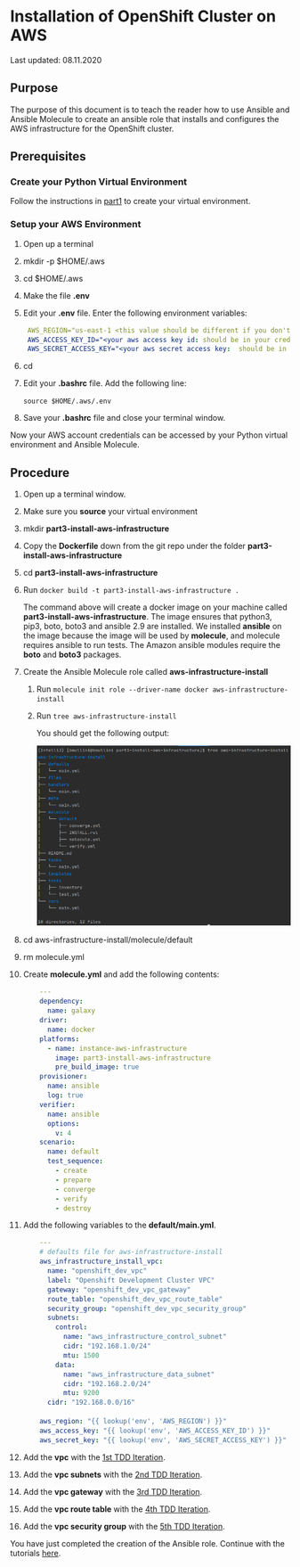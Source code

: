 # Installation of OpenShift Cluster on AWS

Last updated: 08.11.2020

## Purpose

The purpose of this document is to teach the reader how to use Ansible
and Ansible Molecule to create an ansible role that installs and configures
the AWS infrastructure for the OpenShift cluster.

## Prerequisites

### Create your Python Virtual Environment

Follow the instructions in [part1](../part1-setup-environment) to
create your virtual environment.

### Setup your AWS Environment

1. Open up a terminal
1. mkdir -p $HOME/.aws
1. cd $HOME/.aws
1. Make the file **.env**
1. Edit your **.env** file.  Enter the following
environment variables:

      ```yaml
       AWS_REGION="us-east-1 <this value should be different if you don't live close to the US east coast.>"
       AWS_ACCESS_KEY_ID="<your aws access key id: should be in your credentials.csv file>"
       AWS_SECRET_ACCESS_KEY="<your aws secret access key:  should be in your credentials.csv file>"
      ```
   
1. cd
1. Edit your **.bashrc** file.  Add the following line:  

    `source $HOME/.aws/.env`

1. Save your **.bashrc** file and close your terminal window.

Now your AWS account credentials can be accessed by your
Python virtual environment and Ansible Molecule.

## Procedure

1. Open up a terminal window.

1. Make sure you **source** your virtual environment

1. mkdir **part3-install-aws-infrastructure**

1. Copy the **Dockerfile** down from the git repo under the
folder  **part3-install-aws-infrastructure**  

1. cd **part3-install-aws-infrastructure**  
1. Run `docker build -t part3-install-aws-infrastructure .`

   The command above will create a docker image
   on your machine called **part3-install-aws-infrastructure**.
   The image ensures that python3, pip3, boto, boto3 and ansible 2.9
   are installed.  We installed **ansible** on the image
   because the image will be used by **molecule**, and
   molecule requires ansible to run tests.  The Amazon ansible modules
   require the  **boto** and **boto3** packages.

1. Create the Ansible Molecule role called **aws-infrastructure-install**

    1. Run `molecule init role --driver-name docker aws-infrastructure-install`
    1. Run `tree aws-infrastructure-install`
    
        You should get the following output:
        
        ![tree output idm role](../images/initial-aws-install-tree-output.png)

1. cd aws-infrastructure-install/molecule/default

1. rm molecule.yml

1. Create **molecule.yml** and add the following contents:

    ```yaml
        ---
        dependency:
          name: galaxy
        driver:
          name: docker
        platforms:
          - name: instance-aws-infrastructure
            image: part3-install-aws-infrastructure
            pre_build_image: true
        provisioner:
          name: ansible
          log: true
        verifier:
          name: ansible
          options:
            v: 4
        scenario:
          name: default
          test_sequence:
            - create
            - prepare
            - converge
            - verify
            - destroy


    ```
1. Add the following variables to the **default/main.yml**.

    ```yaml
        ---
        # defaults file for aws-infrastructure-install
        aws_infrastructure_install_vpc:
          name: "openshift_dev_vpc"
          label: "Openshift Development Cluster VPC"
          gateway: "openshift_dev_vpc_gateway"
          route_table: "openshift_dev_vpc_route_table"
          security_group: "openshift_dev_vpc_security_group"
          subnets:
            control:
              name: "aws_infrastructure_control_subnet"
              cidr: "192.168.1.0/24"
              mtu: 1500
            data:
              name: "aws_infrastructure_data_subnet"
              cidr: "192.168.2.0/24"
              mtu: 9200
          cidr: "192.168.0.0/16"
        
        aws_region: "{{ lookup('env', 'AWS_REGION') }}"
        aws_access_key: "{{ lookup('env', 'AWS_ACCESS_KEY_ID') }}"
        aws_secret_key: "{{ lookup('env', 'AWS_SECRET_ACCESS_KEY') }}"
    ```

1. <a name="1stTDD"></a> Add the **vpc** with the [1st TDD Iteration](./1st-tdd-iteration).
1. <a name="2ndTDD"></a> Add the **vpc subnets** with the [2nd TDD Iteration](./2nd-tdd-iteration).
1. <a name="3rdTDD"></a> Add the **vpc gateway** with the [3rd TDD Iteration](./3rd-tdd-iteration).
1. <a name="4thTDD"></a> Add the **vpc route table** with the [4th TDD Iteration](./4th-tdd-iteration).
1. <a name="5thTDD"></a> Add the **vpc security group** with the [5th TDD Iteration](./5th-tdd-iteration).

You have just completed the creation of the Ansible role. Continue with the tutorials
[here](../readme.md).